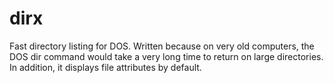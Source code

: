 # dirx
Fast directory listing for DOS.
Written because on very old computers, the DOS dir command would take a very long time to return on large directories. In addition, it displays file attributes by default. 
